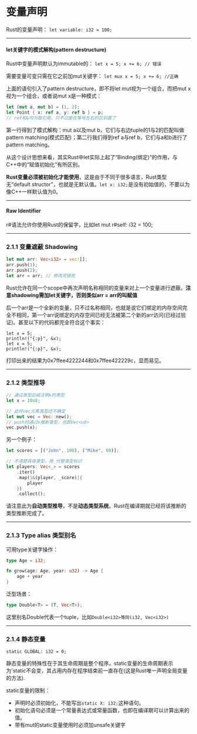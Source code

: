 # 变量声明

Rust的变量声明： `let variable: i32 = 100;`

***

#### let关键字的模式解构(pattern destructure)

Rust中变量声明默认为immutable的： `let x = 5; x += 6; // 错误`

需要变量可变只需在它之前加mut关键字： `let mux x = 5; x += 6; //正确`

上面的语句引入了pattern destructure，即不将let mut视为一个组合，而把mut x视为一个组合，或者说mut x是一种模式：

```rust
let (mut a, mut b) = (1, 2);
let Point { x: ref a, y: ref b } = p;
// ref和&均为取引用，只不过是在等号左右的区别罢了
```

第一行得到了模式解构：mut a以及mut b，它们与右边tuple的1与2的匹配叫做pattern matching(模式匹配)；第二行我们得到ref a与ref b，它们与a和b进行了pattern matching。

从这个设计思想来看，其实Rust中let实际上起了“Binding(绑定)”的作用，与C++中的“赋值初始化”有所区别。

**Rust变量必须被初始化才能使用**，这是由于不同于很多语言，Rust类型无“default structor”，也就是无默认值。`let x: i32;`是没有初始值的，不要以为像C++一样默认值为0。

***

#### Raw Identifier

r#语法允许你使用Rust的保留字，比如let mut r#self: i32 = 100;

***

### 2.1.1 变量遮蔽 Shadowing

```rust
let mut arr: Vec<i32> = vec![];
arr.push(1);
arr.push(2);
let arr = arr; // 修改完锁死
```

Rust允许在同一个scope中再次声明名称相同的变量来对上一个变量进行遮蔽。**注意shadowing需加let关键字，否则类似arr = arr的叫赋值**

后一个arr是一个全新的变量，只不过名称相同，也就是说它们绑定的内存空间完全不相同，第一个arr说绑定的内存空间已经无法被第二个新的arr访问(已经过验证)。甚至以下的代码都完全符合这个事实：

```
let x = 5;
println!("{:p}", &x);
let x = 5;
println!("{:p}", &x);
```

打印出来的结果为0x7ffee4222244和0x7ffee422229c，显而易见。

***

### 2.1.2 类型推导

```rust
// 通过类型后缀注明x的类型
let x = 10u8;

// 此时vec元素类型还不确定
let mut vec = Vec::new();
// push时通过x推断类型，也即Vec<u8>
vec.push(x);
```

另一个例子：

```rust
let scores = [("John", 100), ("Mike", 98)];

// 不清楚具体类型，用_代替类型标识
let players: Vec<_> = scores
	.iter()
	.map(|&(player, _score)|{
		player
	})
	.collect();
```

请注意此为**自动类型推导**，不是**动态类型系统**，Rust在编译期就已经将该推断的类型推断完成了。

***

### 2.1.3 Type alias 类型别名

可用type关键字操作：

```rust
type Age = i32;

fn grow(age: Age, year: u32) -> Age {
	age + year
}
```

泛型场景：

```rust
type Double<T> = (T, Vec<T>);
```

这里别名Double<T>代表一个tuple，比如`Double<i32>等同(i32, Vec<i32>)`

***

### 2.1.4 静态变量

`static GLOBAL: i32 = 0;`

静态变量的特殊性在于其生命周期是整个程序。static变量的生命周期表示为'static不会变，其占用内存在程序结束前一直存在(这是Rust唯一声明全局变量的方法).

static变量的限制：

- 声明时必须初始化，不能写出`static X: i32;`这种语句。
- 初始化语句必须是一个常量表达式或常量函数，也即在编译期可以计算出来的值。
- 带有mut的static变量使用时必须加unsafe关键字